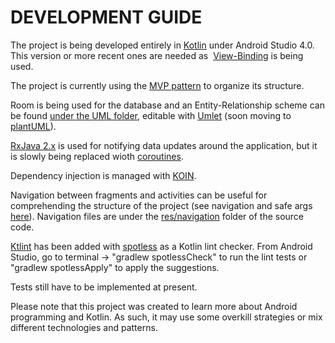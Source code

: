 # DEVELOPMENT GUIDE

The project is being developed entirely in [Kotlin](https://kotlinlang.org/) under Android Studio 4.0. This version or more recent ones are needed as  [View-Binding](https://developer.android.com/topic/libraries/view-binding) is being used.

The project is currently using the [MVP pattern](https://www.journaldev.com/14886/android-mvp) to organize its structure.

Room is being used for the database and an Entity-Relationship scheme can be found [under the UML folder](https://github.com/LivingWithHippos/Keter-Escape/tree/master/UML), editable with [Umlet](https://www.umlet.com/) (soon moving to [plantUML](https://plantuml.com/)).

[RxJava 2.x](https://github.com/ReactiveX/RxJava/tree/2.x) is used for notifying data updates around the application, but it is slowly being replaced wioth [coroutines](https://kotlinlang.org/docs/reference/coroutines-overview.html).

Dependency injection is managed with [KOIN](https://insert-koin.io/).

Navigation between fragments and activities can be useful for comprehending the structure of the project (see navigation and safe args [here](https://developer.android.com/jetpack/androidx/releases/navigation)). Navigation files are under the [res/navigation](https://github.com/LivingWithHippos/Keter-Escape/tree/master/Android/app/src/main/res/navigation) folder of the source code. 

[Ktlint](https://ktlint.github.io/) has been added with [spotless](https://github.com/diffplug/spotless) as a Kotlin lint checker. From Android Studio, go to terminal -> "gradlew spotlessCheck" to run the lint tests or "gradlew spotlessApply" to apply the suggestions.

Tests still have to be implemented at present.

Please note that this project was created to learn more about Android programming and Kotlin. As such, it may use some overkill strategies or mix different technologies and patterns.

